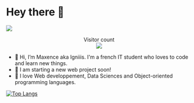 # Hey there :wave:

<img src="https://raw.githubusercontent.com/saadeghi/saadeghi/master/dino.gif"/>
<p align="center"> 
  Visitor count<br>
  <img src="https://profile-counter.glitch.me/Igniiis/count.svg" />
</p>




- 👋 Hi, I’m Maxence aka Igniiis. I'm a french IT student who loves to code and learn new things.
- 👀 I am starting a new web project soon!
- 💾 I love Web developpement, Data Sciences and Object-oriented programming languages.

[![Top Langs](https://github-readme-stats.vercel.app/api/top-langs/?username=Igniiis&layout=compact&hide=css,html)](https://github.com/anuraghazra/github-readme-stats)



<!--- 
- 🌱 I’m currently learning react native 
- 📫 How to reach me ...


here are some clean/fun ideas for your Github ReadMes 

link 1 : stats of my profile/account
![Anurag's GitHub stats](https://github-readme-stats.vercel.app/api?username=Igniiis&show_icons=true&theme=gradiant)

link 2 : my most used languages on my github (I remove CSS and HTML from the ranking)
[![Top Langs](https://github-readme-stats.vercel.app/api/top-langs/?username=Igniiis&layout=compact&hide=css,html)](https://github.com/anuraghazra/github-readme-stats)

link 3 : A profile-counter !!!
<p align="center"> 
  Visitor count<br>
  <img src="https://profile-counter.glitch.me/sagar-viradiya/count.svg" />
</p>


link 4 : HERE IS FUCKIN DINO GIF !!!
<img src="https://raw.githubusercontent.com/saadeghi/saadeghi/master/dino.gif" />
--->
